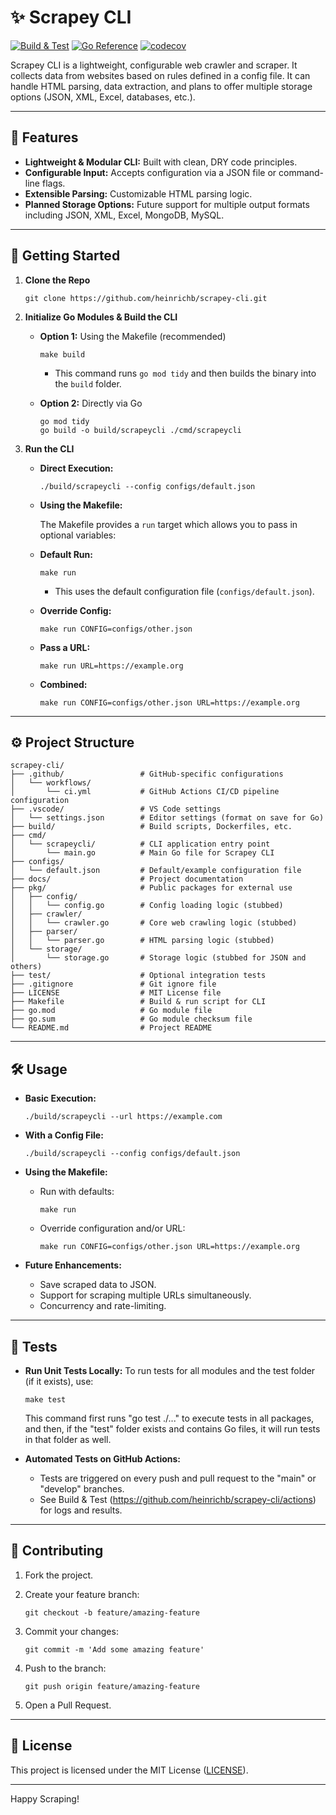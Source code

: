<!-- File: README.md -->

# ✨ Scrapey CLI

[![Build & Test](https://github.com/heinrichb/scrapey-cli/actions/workflows/ci.yml/badge.svg?branch=develop)](https://github.com/heinrichb/scrapey-cli/actions/workflows/ci.yml)
[![Go Reference](https://pkg.go.dev/badge/github.com/heinrichb/scrapey-cli.svg)](https://pkg.go.dev/github.com/heinrichb/scrapey-cli)
[![codecov](https://codecov.io/gh/heinrichb/scrapey-cli/graph/badge.svg?token=P45PASDIKF)](https://codecov.io/gh/heinrichb/scrapey-cli)

Scrapey CLI is a lightweight, configurable web crawler and scraper. It collects data from websites based on rules defined in a config file. It can handle HTML parsing, data extraction, and plans to offer multiple storage options (JSON, XML, Excel, databases, etc.).

---

## 🚀 Features

- **Lightweight & Modular CLI:** Built with clean, DRY code principles.
- **Configurable Input:** Accepts configuration via a JSON file or command-line flags.
- **Extensible Parsing:** Customizable HTML parsing logic.
- **Planned Storage Options:** Future support for multiple output formats including JSON, XML, Excel, MongoDB, MySQL.

---

## 🌱 Getting Started

1.  **Clone the Repo**

        git clone https://github.com/heinrichb/scrapey-cli.git

2.  **Initialize Go Modules & Build the CLI**

    - **Option 1:** Using the Makefile (recommended)

          make build

      - This command runs `go mod tidy` and then builds the binary into the `build` folder.

    - **Option 2:** Directly via Go

          go mod tidy
          go build -o build/scrapeycli ./cmd/scrapeycli

3.  **Run the CLI**

    - **Direct Execution:**

          ./build/scrapeycli --config configs/default.json

    - **Using the Makefile:**

      The Makefile provides a `run` target which allows you to pass in optional variables:

    - **Default Run:**

          make run

      - This uses the default configuration file (`configs/default.json`).

    - **Override Config:**

          make run CONFIG=configs/other.json

    - **Pass a URL:**

          make run URL=https://example.org

    - **Combined:**

          make run CONFIG=configs/other.json URL=https://example.org

---

## ⚙️ Project Structure

```
scrapey-cli/
├── .github/                 # GitHub-specific configurations
│   └── workflows/
│       └── ci.yml           # GitHub Actions CI/CD pipeline configuration
├── .vscode/                 # VS Code settings
│   └── settings.json        # Editor settings (format on save for Go)
├── build/                   # Build scripts, Dockerfiles, etc.
├── cmd/
│   └── scrapeycli/          # CLI application entry point
│       └── main.go          # Main Go file for Scrapey CLI
├── configs/
│   └── default.json         # Default/example configuration file
├── docs/                    # Project documentation
├── pkg/                     # Public packages for external use
│   ├── config/
│   │   └── config.go        # Config loading logic (stubbed)
│   ├── crawler/
│   │   └── crawler.go       # Core web crawling logic (stubbed)
│   ├── parser/
│   │   └── parser.go        # HTML parsing logic (stubbed)
│   └── storage/
│       └── storage.go       # Storage logic (stubbed for JSON and others)
├── test/                    # Optional integration tests
├── .gitignore               # Git ignore file
├── LICENSE                  # MIT License file
├── Makefile                 # Build & run script for CLI
├── go.mod                   # Go module file
├── go.sum                   # Go module checksum file
└── README.md                # Project README
```

---

## 🛠 Usage

- **Basic Execution:**

      ./build/scrapeycli --url https://example.com

- **With a Config File:**

      ./build/scrapeycli --config configs/default.json

- **Using the Makefile:**

  - Run with defaults:

        make run

  - Override configuration and/or URL:

        make run CONFIG=configs/other.json URL=https://example.org

- **Future Enhancements:**
  - Save scraped data to JSON.
  - Support for scraping multiple URLs simultaneously.
  - Concurrency and rate-limiting.

---

## 🧪 Tests

- **Run Unit Tests Locally:**
  To run tests for all modules and the test folder (if it exists), use:

      make test

  This command first runs "go test ./..." to execute tests in all packages, and then, if the "test" folder exists and contains Go files, it will run tests in that folder as well.

- **Automated Tests on GitHub Actions:**
  - Tests are triggered on every push and pull request to the "main" or "develop" branches.
  - See Build & Test (https://github.com/heinrichb/scrapey-cli/actions) for logs and results.

---

## 🤝 Contributing

1.  Fork the project.
2.  Create your feature branch:

        git checkout -b feature/amazing-feature

3.  Commit your changes:

        git commit -m 'Add some amazing feature'

4.  Push to the branch:

        git push origin feature/amazing-feature

5.  Open a Pull Request.

---

## 📄 License

This project is licensed under the MIT License ([LICENSE](LICENSE)).

---

Happy Scraping!
